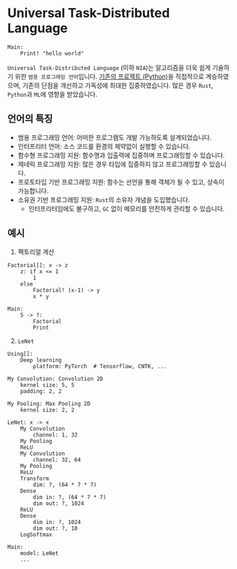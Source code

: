 # Universal Task-Distributed Language
```
Main:
    Print! "hello world"
```
`Universal Task-Distributed Language` (이하 `NIA`)는 알고리즘을 더욱 쉽게 기술하기 위한
`범용 프로그래밍 언어`입니다.
[기존의 프로젝트 (Python)](https://github.com/kerryeon/mp)을 직접적으로 계승하였으며,
기존의 단점을 개선하고 가독성에 최대한 집중하였습니다.
많은 경우 `Rust`, `Python`과 `ML`에 영향을 받았습니다.

## 언어의 특징
* 범용 프로그래밍 언어: 어떠한 프로그램도 개발 가능하도록 설계되었습니다.
* 인터프리터 언어: 소스 코드를 환경의 제약없이 실행할 수 있습니다.
* 함수형 프로그래밍 지원: 함수명과 입출력에 집중하며 프로그래밍할 수 있습니다.
* 제네릭 프로그래밍 지원: 많은 경우 타입에 집중하지 않고 프로그래밍할 수 있습니다.
* 프로토타입 기반 프로그래밍 지원: 함수는 선언을 통해 객체가 될 수 있고, 상속이 가능합니다.
* 소유권 기반 프로그래밍 지원: `Rust`의 소유자 개념을 도입했습니다.
    * 인터프리터임에도 불구하고, `GC` 없이 메모리를 안전하게 관리할 수 있습니다.

## 예시
1. 팩토리얼 계산
```
Factorial[]: x -> z
    z: if x <= 1
        1
    else
        Factorial! (x-1) -> y
        x * y

Main:
    5 -> ?:
        Factorial
        Print

```
2. `LeNet`
```
Using[]:
    Deep learning
        platform: PyTorch  # Tensorflow, CNTK, ...

My Convolution: Convolution 2D
    kernel size: 5, 5
    padding: 2, 2

My Pooling: Max Pooling 2D
    kernel size: 2, 2

LeNet: x -> x
    My Convolution
        channel: 1, 32
    My Pooling
    ReLU
    My Convolution
        channel: 32, 64
    My Pooling
    ReLU
    Transform
        dim: ?, (64 * 7 * 7)
    Dense
        dim in: ?, (64 * 7 * 7)
        dim out: ?, 1024
    ReLU
    Dense
        dim in: ?, 1024
        dim out: ?, 10
    LogSoftmax

Main:
    model: LeNet
    ...

```

